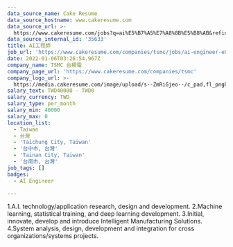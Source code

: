 ```yaml
---
data_source_name: Cake Resume
data_source_hostname: www.cakeresume.com
data_source_url: >-
  https://www.cakeresume.com/jobs?q=ai%E5%B7%A5%E7%A8%8B%E5%B8%AB&refinementList%5Blang_[…]y_type%5D=per_year&range%5Bsalary_range%5D%5Bmin%5D=1000000
data_source_internal_id: '35633'
title: AI工程師
job_url: 'https://www.cakeresume.com/companies/tsmc/jobs/ai-engineer-e06948'
date: 2022-01-06T03:26:54.967Z
company_name: TSMC 台積電
company_page_url: 'https://www.cakeresume.com/companies/tsmc'
company_logo_url: >-
  https://media.cakeresume.com/image/upload/s--ZmRiGjeo--/c_pad,fl_png8,h_200,w_200/v1587717601/oyx38n4bbzpjemxiqfqn.png
salary_text: TWD40000 - TWD0
salary_currency: TWD
salary_type: per_month
salary_min: 40000
salary_max: 0
location_list:
  - Taiwan
  - 台灣
  - 'Taichung City, Taiwan'
  - '台中市, 台灣'
  - 'Tainan City, Taiwan'
  - '台南市, 台灣'
job_tags: []
badges:
  - AI Engineer

---
```


1.A.I. technology/application research, design and development. 2.Machine learning, statistical training, and deep learning development. 3.Initial, innovate, develop and introduce Intelligent Manufacturing Solutions. 4.System analysis, design, development and integration for cross organizations/systems projects.
